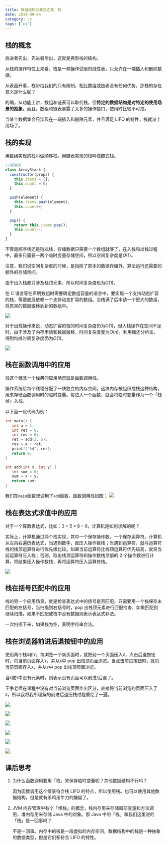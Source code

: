 ```yaml
---
title: 数据结构与算法之美：栈
date: 2019-09-04
category: cs
tags: ['cs']
---
```


## 栈的概念

后进者先出，先进者后出，这就是典型栈的结构。

从栈的操作特性上来看，栈是一种操作受限的线性表，只允许在一端插入和删除数据。

从表面开看，栈带给我们的只有限制，相比数组或链表没有任何优势，那栈的存在意义是什么呢？

的确，从功能上讲，数组和链表可以取代栈，但**特定的数据结构是对特定的使用场景的抽象**，而且，数组和链表暴露了太多的操作接口，使用时比较不可控。

当某个数据集合只涉及在一端插入和删除元素，并且满足 LIFO 的特性，栈就派上用场了。

## 栈的实现

用数组实现的栈叫做顺序栈，用链表实现的栈叫做链式栈。

```js
//顺序栈
class ArrayStack {
  constructor(props) {
    this.items = [];
    this.count = 0;
  }

  push(element) {
    this.items.push(element);
    this.count++;
  }

  pop() {
    return this.items.pop();
    this.count--;
  }
}
```

不管是顺序栈还是链式栈，存储数据只需要一个数组就够了，在入栈和出栈过程中，最多只需要一两个临时变量存储空间，所以空间复杂度是$O(1)$。

注意，我们说空间复杂度的时候，是指除了原本的数据存储外，算法运行还需要的额外的存储空间。

由于出入栈都只涉及栈顶元素，所以时间复杂度也为$O(1)$。

在 C 语言等在声明数组时需要确定数组容量的语言中，要实现一个支持动态扩容的栈，需要底层依赖一个支持动态扩容的数组。当栈满了后申请一个更大的数组，将原来的数据搬移到新的数组中。

![](https://pic.rhinoc.top/mweb/15675826890631.jpg)

对于出栈操作来说，动态扩容的栈的时间复杂度仍为$O(1)$，但入栈操作在空间不足时，由于涉及了内存申请和数据搬移，时间复杂度变为$O(n)$。利用摊还分析法，得到均摊时间复杂度仍为$O(1)$。

![](https://pic.rhinoc.top/mweb/15675829846954.jpg)

## 栈在函数调用中的应用

栈这个概念一个经典的应用场景就是函数调用栈。

操作系统给每个线程分配了一块独立的内存空间，这块内存被组织成栈这种结构，用来存储函数调用时的临时变量。每进入一个函数，就会将临时变量作为一个「栈帧」入栈。

以下面一段代码为例：

```c
int main() {
   int a = 1;
   int ret = 0;
   int res = 0;
   ret = add(3, 5);
   res = a + ret;
   printf("%d", res);
   return 0;
}

int add(int x, int y) {
   int sum = 0;
   sum = x + y;
   return sum;
}
```

我们在`main`函数里调用了`add`函数，函数调用栈如图：
![](https://pic.rhinoc.top/mweb/15675945852400.jpg)

## 栈在表达式求值中的应用

对于一个算数表达式，比如：$3+5\times8-6$，计算机是如何求解的呢？

实际上，计算机通过两个栈实现，其中一个保存操作数，一个保存运算符。计算机从左向右遍历表达式，当遇到数字，就压入操作数栈；当遇到运算符，就与运算符栈的栈顶运算符进行优先级比较。如果当前运算符比栈顶运算符优先级高，就将当前运算符压入栈；否则，取出栈顶运算符和操作数栈顶部的 2 个操作数进行计算，将结果压入操作数栈，再将运算符压入运算符栈。

![](https://pic.rhinoc.top/mweb/15675961898980.jpg)

## 栈在括号匹配中的应用

栈的另一个应用场景，就是检查表达式中的括号是否匹配。只需要用一个栈保存未匹配的左括号，当扫描到右括号时，pop 出栈顶元素进行匹配检查，如果匹配则继续扫描，如果不匹配或栈中没有数据则表示表达式非法。

一次扫描下来，如果栈为空，表明字符串合法。

## 栈在浏览器前进后退按钮中的应用

使用两个栈`X`和`Y`，每浏览一个新页面时，就把前一个页面压入`X`，点击后退按钮时，将当前页面存入`Y`，并从`X`中 pop 出栈顶页面浏览。当点击前进按钮时，就将当前页面存入`X`，并从`Y`中 pop 出栈顶页面浏览。

当`X`或`Y`中没有元素时，则表示没有页面可以前进/后退了。

王争老师在课程中没有对当前浏览页面作出区分，直接将当前浏览的页面压入了`X`，所以我将我所理解的前进后退压栈过程重绘了一遍。

![](https://pic.rhinoc.top/mweb/草稿纸-205.jpg)

![](https://pic.rhinoc.top/mweb/草稿纸-206.jpg)

![](https://pic.rhinoc.top/mweb/草稿纸-207.jpg)

![](https://pic.rhinoc.top/mweb/草稿纸-208.jpg)

![](https://pic.rhinoc.top/mweb/草稿纸-209.jpg)

![](https://pic.rhinoc.top/mweb/草稿纸-210.jpg)

## 课后思考

1. 为什么函数调用要用「栈」来保存临时变量呢？其他数据结构不行吗？

   因为函数调用这个情景符合栈 LIFO 的特点，所以使用栈。也可以使用其他数据结构，但是就有杀鸡用牛刀的嫌疑了。

2. JVM 内存管理中有个「堆栈」的概念，栈内存用来存储局部变量和方法调用，堆内存用来存储 Java 中的对象。那 Java 中的「栈」和我们这里说的「栈」是一回事吗？

   不是一回事。内存中的栈是一段虚拟的内存空间，数据结构中的栈是一种抽象的数据类型，但是它们都符合 LIFO 的特性。
